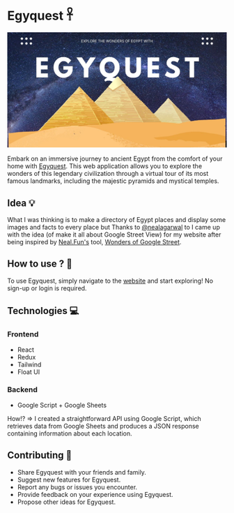 # Egyquest 𓋹

![Egyquest - Discover Egypt](public/egyquest-social.jpg)

Embark on an immersive journey to ancient Egypt from the comfort of your home with [Egyquest](https://andronasef.github.io/egyquest). This web application allows you to explore the wonders of this legendary civilization through a virtual tour of its most famous landmarks, including the majestic pyramids and mystical temples.

## Idea 💡

What I was thinking is to make a directory of Egypt places and display some images and facts to every place but Thanks to [@nealagarwal](https://twitter.com/nealagarwal) to I came up with the idea (of make it all about Google Street View) for my website after being inspired by [Neal.Fun's](https://neal.fun/) tool, [Wonders of Google Street](https://neal.fun/wonders-of-street-view/).

## How to use ? 🤔

To use Egyquest, simply navigate to the [website](https://andronasef.github.io/egyquest) and start exploring! No sign-up or login is required.

## Technologies 💻

### Frontend

- React
- Redux
- Tailwind
- Float UI

### Backend

- Google Script + Google Sheets

How!? => I created a straightforward API using Google Script, which retrieves data from Google Sheets and produces a JSON response containing information about each location.

## Contributing 🤝

- Share Egyquest with your friends and family.
- Suggest new features for Egyquest.
- Report any bugs or issues you encounter.
- Provide feedback on your experience using Egyquest.
- Propose other ideas for Egyquest.
